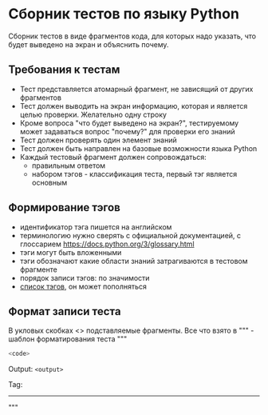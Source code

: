 # Сборник тестов по языку Python
Сборник тестов в виде фрагментов кода, для которых надо указать, что будет выведено на экран и объяснить почему. 

## Требования к тестам
- Тест представляется атомарный фрагмент, не зависящий от других фрагментов
- Тест должен выводить на экран информацию, которая и является целью проверки. Желательно одну строку
- Кроме вопроса "что будет выведено на экран?", тестируемому может задаваться вопрос "почему?" для проверки его знаний
- Тест должен проверять один элемент знаний
- Тест должен быть направлен на базовые возможности языка Python
- Каждый тестовый фрагмент должен сопровождаться:
    - правильным ответом
    - набором тэгов - классификация теста, первый тэг является основным

## Формирование тэгов
- идентификатор тэга пишется на английском
- терминологию нужно сверять с официальной документацией, с глоссарием https://docs.python.org/3/glossary.html
- тэги могут быть вложенными
- тэги обозначают какие области знаний затрагиваются в тестовом фрагменте
- порядок записи тэгов: по значимости
- [список тэгов](TAGS.md), он может пополняться

## Формат записи теста
В укловых скобках <> подставляемые фрагменты. Все что взято в """ - шаблон форматирования теста
"""
```python
<code>
```
Output: `<output>`

Tag: <tag list>

---
"""